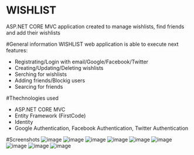 # WISHLIST
ASP.NET CORE MVC application created to manage wishlists, find friends and add their wishlists

#General information
WISHLIST web application is able to execute next features:
- Registrating/Login with email/Google/Facebook/Twitter
- Creating/Updating/Deleting wishlists
- Serching for wishlists
- Adding friends/Blockig users
- Searcing for friends

#Thechnologies used
- ASP.NET CORE MVC
- Entity Framework (FirstCode)
- Identity
- Google Authentication, Facebook Authentication, Twitter Authentication

#Screenshots
![image](https://github.com/Julia1067/WISHLIST/assets/96738585/0b8a0bfa-e829-4283-896b-2e8cbb033406)
![image](https://github.com/Julia1067/WISHLIST/assets/96738585/30953368-a535-48ae-8f61-e50de3c49e4c)
![image](https://github.com/Julia1067/WISHLIST/assets/96738585/7cb8c6c3-ccd1-4797-aa85-e48778c13951)
![image](https://github.com/Julia1067/WISHLIST/assets/96738585/9cdfc19d-9b93-4285-895a-33a15a814116)
![image](https://github.com/Julia1067/WISHLIST/assets/96738585/b3e24e29-f712-4bb2-bfcc-06971b76e604)
![image](https://github.com/Julia1067/WISHLIST/assets/96738585/41c9b826-111a-4c3a-8a76-1757e2c316c0)
![image](https://github.com/Julia1067/WISHLIST/assets/96738585/f7aa5406-2c8b-4a34-8b06-c2e391d4445b)
![image](https://github.com/Julia1067/WISHLIST/assets/96738585/eeb8c267-b3d1-4dd2-b163-c09b6e24b694)
![image](https://github.com/Julia1067/WISHLIST/assets/96738585/87aa07ce-f465-4c05-9dce-a14399000b53)
